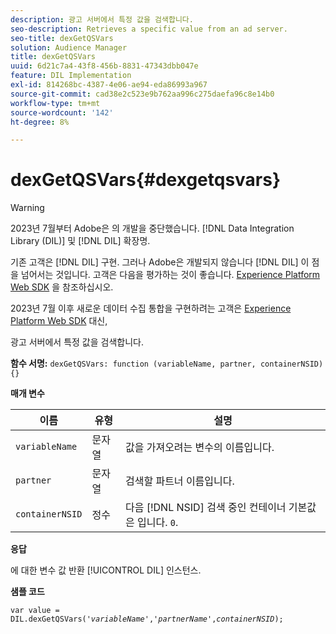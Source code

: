 ```yaml
---
description: 광고 서버에서 특정 값을 검색합니다.
seo-description: Retrieves a specific value from an ad server.
seo-title: dexGetQSVars
solution: Audience Manager
title: dexGetQSVars
uuid: 6d21c7a4-43f8-456b-8831-47343dbb047e
feature: DIL Implementation
exl-id: 814268bc-4387-4e06-ae94-eda86993a967
source-git-commit: cad38e2c523e9b762aa996c275daefa96c8e14b0
workflow-type: tm+mt
source-wordcount: '142'
ht-degree: 8%

---
```


# dexGetQSVars{#dexgetqsvars}

>[!WARNING]
>
>2023년 7월부터 Adobe은 의 개발을 중단했습니다. [!DNL Data Integration Library (DIL)] 및 [!DNL DIL] 확장명.
>
>기존 고객은 [!DNL DIL] 구현. 그러나 Adobe은 개발되지 않습니다 [!DNL DIL] 이 점을 넘어서는 것입니다. 고객은 다음을 평가하는 것이 좋습니다. [Experience Platform Web SDK](https://experienceleague.adobe.com/docs/experience-platform/edge/home.html?lang=en) 을 참조하십시오.
>
>2023년 7월 이후 새로운 데이터 수집 통합을 구현하려는 고객은 [Experience Platform Web SDK](https://experienceleague.adobe.com/docs/experience-platform/edge/home.html?lang=en) 대신,

광고 서버에서 특정 값을 검색합니다.

**함수 서명:** `dexGetQSVars: function (variableName, partner, containerNSID) {}`

<!-- 

r_dil_get_dexqsvars.xml

 -->

**매개 변수**

| 이름 | 유형 | 설명 |
|---|---|---|
| `variableName` | 문자열 | 값을 가져오려는 변수의 이름입니다. |
| `partner` | 문자열 | 검색할 파트너 이름입니다. |
| `containerNSID` | 정수 | 다음 [!DNL NSID] 검색 중인 컨테이너 기본값은 입니다. `0`. |

**응답**

에 대한 변수 값 반환 [!UICONTROL DIL] 인스턴스.

**샘플 코드**

<pre class="java"><code>var value = DIL.dexGetQSVars('<i>variableName</i>','<i>partnerName</i>',<i>containerNSID</i>);</code></pre>
